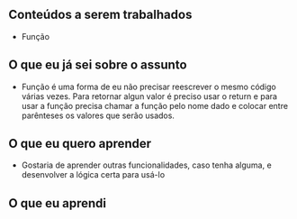 ## Conteúdos a serem trabalhados

- Função

## O que eu já sei sobre o assunto

- Função é uma forma de eu não precisar reescrever o mesmo código várias vezes. Para retornar algun valor é preciso usar o return e para usar a função precisa chamar a função pelo nome dado e colocar entre parênteses os valores que serão usados.

## O que eu quero aprender

- Gostaria de aprender outras funcionalidades, caso tenha alguma, e desenvolver a lógica certa para usá-lo 

## O que eu aprendi
